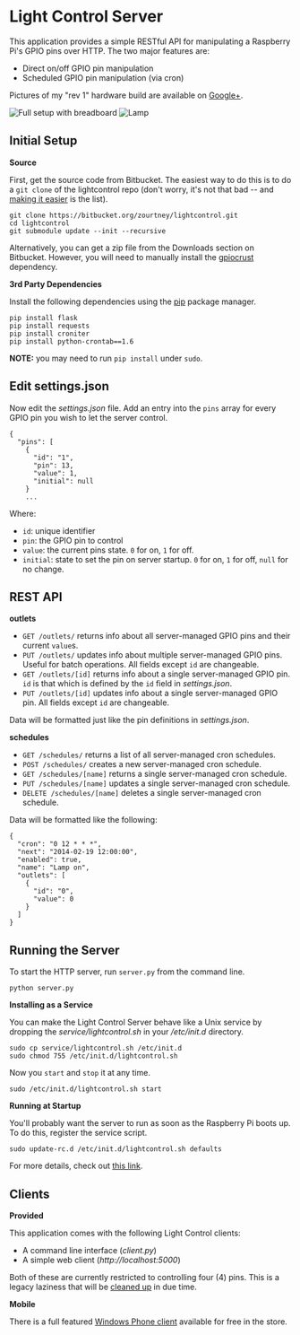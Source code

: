 Light Control Server
====================

This application provides a simple RESTful API for manipulating a Raspberry Pi's GPIO pins over HTTP. The two major features are:

 - Direct on/off GPIO pin manipulation
 - Scheduled GPIO pin manipulation (via cron)

Pictures of my "rev 1" hardware build are available on [Google+](https://plus.google.com/photos/118263545785118510462/albums/5912161667761819489).

![Full setup with breadboard](https://lh5.googleusercontent.com/dqtZ3hYK_oj9PdgO1452ptzaGhncK02jqp52HKISY0I=w303-h202-p-no) ![Lamp](https://lh3.googleusercontent.com/xAAz11mul-TI-cgENnAlM2fh0Vg04nQPkKvpHy7le94=w338-h225-p-no)

Initial Setup
-------------

**Source**

First, get the source code from Bitbucket. The easiest way to do this is to do a `git clone` of the lightcontrol repo (don't worry, it's not that bad -- and [making it easier](https://bitbucket.org/zourtney/lightcontrol/issue/1/medium-make-easily-installable) is the list).

    git clone https://bitbucket.org/zourtney/lightcontrol.git
    cd lightcontrol
    git submodule update --init --recursive

Alternatively, you can get a zip file from the Downloads section on Bitbucket. However, you will need to manually install the [gpiocrust](https://github.com/zourtney/gpiocrust) dependency.

**3rd Party Dependencies**

Install the following dependencies using the [pip](https://pypi.python.org/pypi/pip/) package manager.

    pip install flask
    pip install requests
    pip install croniter
    pip install python-crontab==1.6

**NOTE:** you may need to run `pip install` under `sudo`.

Edit settings.json
------------------

Now edit the *settings.json* file. Add an entry into the `pins` array for every GPIO pin you wish to let the server control.

    {
      "pins": [
        {
          "id": "1",
          "pin": 13,
          "value": 1,
          "initial": null
        }
        ...

Where:

- `id`: unique identifier
- `pin`: the GPIO pin to control
- `value`: the current pins state. `0` for on, `1` for off.
- `initial`: state to set the pin on server startup. `0` for on, `1` for off, `null` for no change.

REST API
--------

**outlets**

- `GET /outlets/` returns info about all server-managed GPIO pins and their current `value`s.
- `PUT /outlets/` updates info about multiple server-managed GPIO pins. Useful for batch operations. All fields except `id` are changeable.
- `GET /outlets/[id]` returns info about a single server-managed GPIO pin. `id` is that which is defined by the `id` field in *settings.json*.
- `PUT /outlets/[id]` updates info about a single server-managed GPIO pin. All fields except `id` are changeable.

Data will be formatted just like the pin definitions in *settings.json*.

**schedules**

- `GET /schedules/` returns a list of all server-managed cron schedules.
- `POST /schedules/` creates a new server-managed cron schedule.
- `GET /schedules/[name]` returns a single server-managed cron schedule.
- `PUT /schedules/[name]` updates a single server-managed cron schedule.
- `DELETE /schedules/[name]` deletes a single server-managed cron schedule.

Data will be formatted like the following:

    {
      "cron": "0 12 * * *", 
      "next": "2014-02-19 12:00:00", 
      "enabled": true, 
      "name": "Lamp on", 
      "outlets": [
        {
          "id": "0", 
          "value": 0
        }
      ]
    }

Running the Server
------------------

To start the HTTP server, run `server.py` from the command line.

    python server.py

**Installing as a Service**

You can make the Light Control Server behave like a Unix service by dropping the *service/lightcontrol.sh* in your */etc/init.d* directory.

    sudo cp service/lightcontrol.sh /etc/init.d
    sudo chmod 755 /etc/init.d/lightcontrol.sh

Now you `start` and `stop` it at any time.

    sudo /etc/init.d/lightcontrol.sh start

**Running at Startup**

You'll probably want the server to run as soon as the Raspberry Pi boots up. To do this, register the service script.

    sudo update-rc.d /etc/init.d/lightcontrol.sh defaults

For more details, check out [this link](http://www.stuffaboutcode.com/2012/06/raspberry-pi-run-program-at-start-up.html).

Clients
-------

**Provided**

This application comes with the following Light Control clients:

- A command line interface (*client.py*)
- A simple web client (*http://localhost:5000*)

Both of these are currently restricted to controlling four (4) pins. This is a legacy laziness that will be [cleaned up](https://bitbucket.org/zourtney/lightcontrol/issue/6/small-make-cli-and-web-client-handle) in due time.

**Mobile**

There is a full featured [Windows Phone client](http://www.windowsphone.com/en-us/store/app/lightcontrol/76eaf03e-8970-4957-bcca-d59486d2475f) available for free in the store.